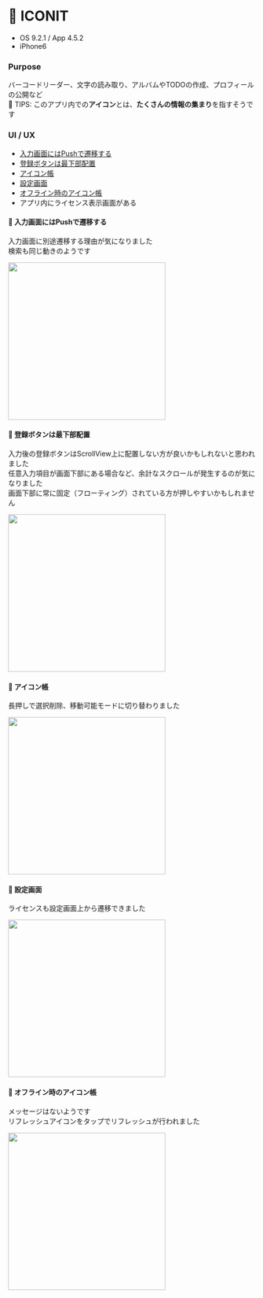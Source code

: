 # :iphone: ICONIT

* OS 9.2.1 / App 4.5.2
* iPhone6

### Purpose
バーコードリーダー、文字の読み取り、アルバムやTODOの作成、プロフィールの公開など   
:tada: TIPS: このアプリ内での**アイコン**とは、**たくさんの情報の集まり**を指すそうです

### UI / UX  
* [入力画面にはPushで遷移する](#iconit_input)
* [登録ボタンは最下部配置](#iconit_submitButton)
* [アイコン帳](#iconit_icons)
* [設定画面](#iconit_setting)
* [オフライン時のアイコン帳](#iconit_offline)
* アプリ内にライセンス表示画面がある

#### :triangular_flag_on_post: <a name="iconit_input">入力画面にはPushで遷移する</a>
入力画面に別途遷移する理由が気になりました   
検索も同じ動きのようです

<img src="https://github.com/mafmoff/100Apps/blob/master/Resources/Images/iconit_input.gif" width="320px">


#### :triangular_flag_on_post: <a name="iconit_submitButton">登録ボタンは最下部配置</a>
入力後の登録ボタンはScrollView上に配置しない方が良いかもしれないと思われました   
任意入力項目が画面下部にある場合など、余計なスクロールが発生するのが気になりました   
画面下部に常に固定（フローティング）されている方が押しやすいかもしれません

<img src="https://github.com/mafmoff/100Apps/blob/master/Resources/Images/iconit_submitButton.gif" width="320px">

#### :triangular_flag_on_post: <a name="iconit_icons">アイコン帳</a>
長押しで選択削除、移動可能モードに切り替わりました

<img src="https://github.com/mafmoff/100Apps/blob/master/Resources/Images/iconit_icons.jpg" width="320px">


#### :triangular_flag_on_post: <a name="iconit_setting">設定画面</a>
ライセンスも設定画面上から遷移できました

<img src="https://github.com/mafmoff/100Apps/blob/master/Resources/Images/iconit_setting.jpg" width="320px">

#### :triangular_flag_on_post: <a name="iconit_offline">オフライン時のアイコン帳</a>
メッセージはないようです   
リフレッシュアイコンをタップでリフレッシュが行われました

<img src="https://github.com/mafmoff/100Apps/blob/master/Resources/Images/iconit_offline.jpg" width="320px">

